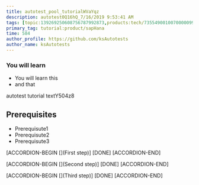 ```yaml
---
title: autotest_pool_tutorialWVaYqz
description: autotest0Q16hQ_7/16/2019 9:53:41 AM
tags: [topic:139269250608756787992873,products:tech/73554900100700000996,tutorial:experience/advanced]
primary_tag: tutorial:product/sapHana
time: 584
author_profile: https://github.com/ksAutotests
author_name: ksAutotests
---
```

### You will learn
- You will learn this
- and that

autotest tutorial textY504z8

## Prerequisites
- Prerequisute1
- Prerequisute2
- Prerequisute3

[ACCORDION-BEGIN [](First step)]
[DONE]
[ACCORDION-END]

[ACCORDION-BEGIN [](Second step)]
[DONE]
[ACCORDION-END]

[ACCORDION-BEGIN [](Third step)]
[DONE]
[ACCORDION-END]

